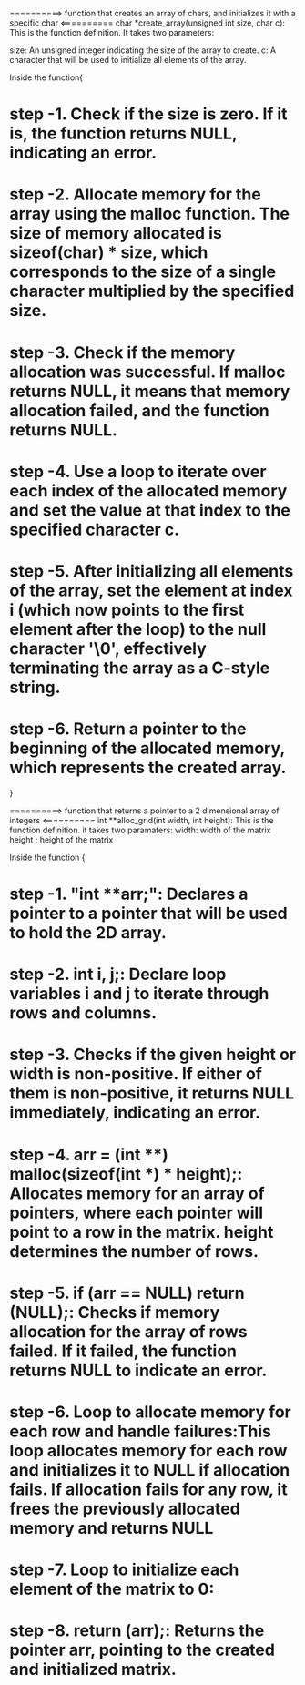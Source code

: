 ==========> function that creates an array of chars, and initializes it with a specific char <==========
char *create_array(unsigned int size, char c): This is the function definition. It takes two parameters:

size: An unsigned integer indicating the size of the array to create.
c:    A character that will be used to initialize all elements of the array.

Inside the function{

# step -1. Check if the size is zero. If it is, the function returns NULL, indicating an error.

# step -2. Allocate memory for the array using the malloc function. The size of memory allocated is sizeof(char) * size, which corresponds to the              size of a single character multiplied by the specified size.

# step -3. Check if the memory allocation was successful. If malloc returns NULL, it means that memory allocation failed, and the function                     returns NULL.

# step -4. Use a loop to iterate over each index of the allocated memory and set the value at that index to the specified character c.

# step -5. After initializing all elements of the array, set the element at index i (which now points to the first element after the loop) to the              null character '\0', effectively terminating the array as a C-style string.

# step -6. Return a pointer to the beginning of the allocated memory, which represents the created array.

} 

==========> function that returns a pointer to a 2 dimensional array of integers <==========
int **alloc_grid(int width, int height): This is the function definition. it takes two paramaters:
width:   width of the matrix
height : height of the matrix

Inside the function {

# step -1. "int **arr;": Declares a pointer to a pointer that will be used to hold the 2D array.

# step -2. int i, j;: Declare loop variables i and j to iterate through rows and columns.

# step -3. Checks if the given height or width is non-positive. If either of them is non-positive, it returns NULL immediately, indicating an error.

# step -4. arr = (int **) malloc(sizeof(int *) * height);: Allocates memory for an array of pointers, where each pointer will point to a row in the            matrix. height determines the number of rows.

# step -5. if (arr == NULL) return (NULL);: Checks if memory allocation for the array of rows failed. If it failed, the function returns NULL to               indicate an error.

# step -6. Loop to allocate memory for each row and handle failures:This loop allocates memory for each row and initializes it to NULL if allocation           fails. If allocation fails for any row, it frees the previously allocated memory and returns NULL
# step -7. Loop to initialize each element of the matrix to 0:
# step -8. return (arr);: Returns the pointer arr, pointing to the created and initialized matrix.

